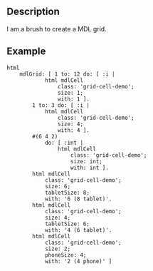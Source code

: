 Description
--------------------

I am a brush to create a MDL grid.

Example
--------------------

	html
		mdlGrid: [ 1 to: 12 do: [ :i | 
				html mdlCell
					class: 'grid-cell-demo';
					size: 1;
					with: 1 ].
			1 to: 3 do: [ :i | 
				html mdlCell
					class: 'grid-cell-demo';
					size: 4;
					with: 4 ].
			#(6 4 2)
				do: [ :int | 
					html mdlCell
						class: 'grid-cell-demo';
						size: int;
						with: int ].
			html mdlCell
				class: 'grid-cell-demo';
				size: 6;
				tabletSize: 8;
				with: '6 (8 tablet)'.
			html mdlCell
				class: 'grid-cell-demo';
				size: 4;
				tabletSize: 6;
				with: '4 (6 tablet)'.
			html mdlCell
				class: 'grid-cell-demo';
				size: 2;
				phoneSize: 4;
				with: '2 (4 phone)' ]